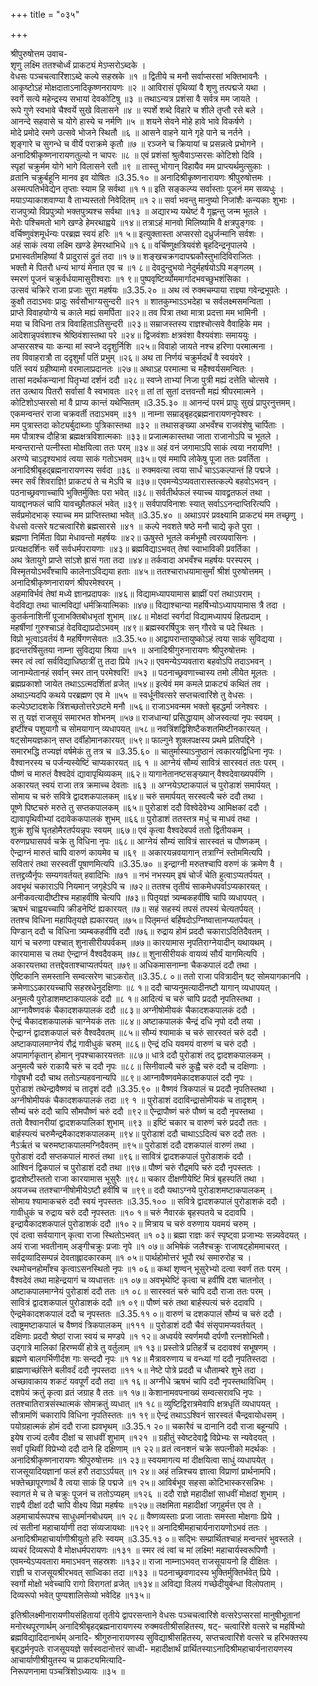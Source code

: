 +++
title = "०३५"

+++
    
श्रीपुरुषोत्तम उवाच-  
शृणु लक्ष्मि ततश्चोर्ध्वं प्राकट्यं मेऽप्सरोऽब्दके ।  
वेधसः पञ्चचत्वारिंशाऽब्दे कल्पे सहस्रके ॥१ ॥
द्वितीये च मनौ सर्वाप्सरसां भक्तिभावनैः ।  
आकृष्टोऽहं मोक्षदाताऽनादिकृष्णनरायणः ॥२ ॥
आविरासं पृथिव्यां वै शृणु तत्पद्मजे यथा ।  
स्वर्गे सत्ये महेन्द्रस्य सभायां देवकोटिषु ॥३ ॥
तथाऽन्यत्र प्रशंसा वै सर्वत्र मम जायते ।  
रूपे गुणे स्वभावे चैश्वर्ये सुखे विलासने ॥४ ॥
स्पर्शे शब्दे विहारे च शीले तृप्तौ रसे बले ।  
आनन्दे सहवासे च योगे हास्ये च नर्मणि ॥५ ॥
शयने सेवने मोहे हावे भावे विकर्षणे ।  
मोदे प्रमोदे रमणे उत्सवे भोजने स्थितौ ॥६ ॥
आसने वाहने याने गृहे पाने च नर्तने ।  
शृङ्गारे च सुगन्धे च वीर्ये पराक्रमे कृतौ ॥७ ॥
रञ्जने च क्रियायां च प्रसन्नत्वे प्रभोगने ।  
अनादिश्रीकृष्णनारायणतुल्यो न चापरः ॥८ ॥
एवं प्रशंसां श्रुत्वैवाऽप्सरसः कोटिशो दिवि ।  
स्पृहां चक्रुर्मम योगे भागे विलासने रतौ ॥९ ॥
तास्तु भोगान् विहायैव मम प्राप्त्यर्थमुत्सुकाः ।  
व्रतानि चक्रुर्बहूनि मानव इव योषितः ॥3.35.१० ॥
अनादिश्रीकृष्णनारायणः श्रीपुरुषोत्तमः ।  
अस्मत्पतिर्भवेद्येन तृप्ताः स्याम हि सर्वथा ॥१ १॥
इति सङ्कल्प्य सर्वास्ताः पूजनं मम सव्यधुः ।  
मयाऽप्याकाशवाण्या वै ताभ्यस्ततो निवेदितम् ॥१ २॥
सर्वा भवन्तु मानुष्यो निजांशैः कन्यकाः शुभाः ।  
राजपुत्र्यो विप्रपुत्र्यो भक्तपुत्र्यश्च सर्वथा ॥१३ ॥
अद्यारभ्य यथेष्टं वै गृह्णन्तु जन्म भूतले ।  
मेरोः पश्चिमतो भागे खण्डे हेमरथाह्वये ॥१४॥
तत्राऽहं मानवो मिलिष्यामि वै क्षत्रपुङ्गवः ।  
वर्चिष्णुवंशमूर्धन्यः परब्रह्म स्वयं हरिः ॥१ ५॥
इत्युक्तास्ता अप्सरसो दध्रुर्जन्मानि सर्वशः ।  
अहं साकं त्वया लक्ष्मि खण्डे हेमरथाभिधे ॥१ ६॥
वर्चिष्णुक्षत्रियवंशे बृहदिन्द्रनृपालये ।  
प्रभास्वतीमहिष्यां वै प्रादुरासं द्रुतं तदा ॥१ ७॥
शङ्खचक्रगदापद्मकौस्तुभादिविराजितः ।  
भक्तौ मे पितरौ धन्यं भाग्यं मेनात एव च ॥१ ८॥
देवदुन्दुभयो नेदुर्महर्षयोऽपि मङ्गलम् ।  
स्मरणं पूजनं चक्रुर्वर्धयामासुरीश्वराः ॥१ ९॥
पुष्पवृष्टिर्व्योममार्गादभवच्छुभशंसिका ।  
उत्सवं चक्रिरे राजा प्रजाः सुरा महर्षयः ॥3.35.२० ॥
अथ त्वं रुक्मचम्पाया राज्ञ्या गवेन्द्रभूपतेः ।  
कुक्षौ तदाऽभवः प्रादुः सर्वसौभाग्यसुन्दरी ॥२१ ॥
शातकुम्भाऽऽभदेहा च सर्वलक्ष्मसमन्विता ।  
प्राप्ते विवाहयोग्ये च काले मह्यं समर्पिता ॥२२॥
तव पित्रा तथा मात्रा प्रदत्ता मम भामिनी ।  
मया च विधिना तत्र विवाहिताऽतिसुन्दरी ॥२३॥
सम्राजस्तस्य राज्ञश्चोत्सवे वैवाहिके मम ।  
आदेशान्नृपवंशाश्च श्रेष्ठिवंशास्तथा परे ॥२४॥
द्विजवंशाः क्षत्रवंशा वैश्यवंशाः समाययुः ।  
अप्सरसश्च याः कन्या मां स्वप्ने ददृशुर्निशि ॥२५॥
विवाहो जायते नश्च हरिणा परमात्मना ।  
तव विवाहरात्रौ ता ददृशुर्मां पतिं प्रभुम् ॥२६॥
अथ ता निर्णयं चक्रुर्मदर्थं वै स्वयंवरे ।  
पतिं स्वयं ग्रहीष्यामो वरमालाप्रदानतः ॥२७॥
अथाऽह परमात्मा च महैश्वर्यसमन्वितः ।  
तासां मदर्थकन्यानां पितृभ्यां दर्शनं ददौ ॥२८॥
स्वप्ने ताभ्यां निजा पुत्री मह्यं दत्तेति चोत्सवे ।  
तत उत्थाय पितरौ सर्वासां वै स्वभावतः ॥२९॥
तां तां सुतां दत्तवन्तौ मह्यं श्रीपरमात्मने ।  
कोटिशोऽप्सरसो मां वै प्राप्य कान्तं यथेप्सितम् ॥3.35.३० ॥
आनन्दं परमं प्रापुः सुखं प्रापुरनुत्तमम्।  
एकमन्वन्तरं राजा चक्रवर्ती तदाऽभवम् ॥३१ ॥
नाम्ना सम्राड्बृहद्ब्रह्मनारायणनृपेश्वरः ।  
मम पुत्रास्तदा कोट्यर्बुदाब्जाः पुत्रिकास्तथा ॥३२ ॥
तथासङ्ख्या अभवँश्च राजवंशेषु चार्पिताः ।  
मम पौत्राश्च दौहित्रा ब्रह्मक्षत्रविशात्मकाः ॥३३॥
प्रजात्मकास्तथा जाता राजानोऽपि च भूतले ।  
मन्वन्तरान्ते पत्नीस्ता मोक्षयित्वा ततः परम् ॥३४॥
अहं वनं जगामाऽपि साकं त्वया नरायणि! ।  
अरण्ये चाऽदृश्यभावं त्वया साकं गतोऽभवम् ॥३५॥
एवं ममापि लोकेषु पूजा ततः प्रवर्तिता ।  
अनादिश्रीबृहद्ब्रह्मनारायणस्य सर्वदा ॥३६ ॥
रुक्मवत्या त्वया सार्धं चाऽऽकल्पान्तं हि पद्मजे ।  
स्मर सर्वं शिवराज्ञि! प्राकट्यं ते च मेऽपि च ॥३७॥
एवमन्येऽप्यवतारास्तत्कल्पे बहवोऽभवन् ।  
पठनाच्छ्रवणाच्चापि भुक्तिर्मुक्तिः परा भवेत् ॥३८॥
सर्वतीर्थफलं स्याच्च यावद्व्रतफलं तथा ।  
यावद्दानफलं चापि यावच्छ्रौतफलं भवेत् ॥३९॥
सर्वपापविनाशः स्यात् सर्वाऽऽनन्दाप्तिरित्यपि ।  
सर्वप्रमोदभाक् स्याच्च मम प्राप्तिस्तथा भवेत् ॥3.35.४० ॥
अथाऽपरं प्रवक्ष्यामि प्राकट्यं मम तच्छृणु ।  
वेधसो वत्सरे षटचत्वारिंशे ब्रह्मसारसे ॥४१ ॥
कल्पे नवशते षष्ठे मनौ चाद्ये कृते पुरा ।  
ब्रह्मणा निर्मिता विप्रा मेधावन्तो महर्षयः ॥४२॥
ऊषुस्ते भूतले कर्मभूमौ त्वरव्यवासिनः ।  
प्रत्यक्षदर्शिनः सर्वे सर्वधर्मपरायणाः ॥४३॥
ब्रह्मविद्याऽभवत् तेषां स्वाभाविकी प्रवर्तिका ।  
अथ त्रेतायुगे प्राप्ते सांऽशे ह्रासं गता तदा ॥४४॥
तर्कवादा अभवँश्च महर्षयः परस्परम् ।  
विस्मृतयोऽभवँश्चापि कालेनाऽविद्यया हताः ॥४५॥
ततश्चाराधयामासुर्मां श्रीशं पुरुषोत्तमम् ।  
अनादिश्रीकृष्णनारायणं श्रीपरमेश्वरम् ।  
अहमाविर्भवं तेषां मध्ये ज्ञानप्रदापकः ॥४६॥
विद्यामध्यापयामास ब्राह्मीं परां तथाऽपराम् ।  
वेदविद्या तथा चात्मविद्यां धर्मक्रियात्मिकाः ॥४७॥
विद्याश्चान्या महर्षिभ्योऽध्यापयामास त्रै तदा ।  
कुतर्कनाशिनीं पूजाभक्तिबोधभृतां शुभाम् ॥४८॥
मोक्षदां स्वर्गदां विद्यामध्यापयं हितप्रदाम् ।  
महर्षीणां गुरुश्चाऽहं वेदविद्याप्रदोऽभवम् ॥४९॥
ब्रह्मस्वरर्षिपुत्रः सन् गौरवे च पदे स्थितः ।  
विप्रो भूत्वाऽवर्तयं वै महर्षिगणसेवतः ॥3.35.५०॥
आद्वापरान्तायुष्कोऽहं त्वया साकं सुविद्यया ।  
हृदन्तरर्षिसुतया नाम्ना सुविद्यया श्रिया ॥५१ ॥
अनादिश्रीगुरुनारायणः श्रीपुरुषोत्तमः ।  
स्मर त्वं त्वां सर्वविद्याधिष्ठात्रीं तु तदा प्रिये ॥५२॥
एवमन्येऽप्यवतारा बहवोऽपि तदाऽभवन् ।  
जानाम्येतानहं सर्वान् स्मर तान् परमेश्वरि! ॥५३ ॥
पठनाच्छ्रवणाच्चास्य तमो लीयेत मूलतः ।  
ब्रह्मप्रकाशो जायेत तथाऽऽत्मदर्शितां व्रजेत् ॥५४॥
इत्येवं मम कमले प्राकट्यं कथितं तव ।  
अथाऽन्यदपि कथये परब्रह्मण एव मे ॥५५ ॥
स्वर्धूनीवत्सरे सप्तचत्वारिंशे तु वेधसः ।  
कल्पेऽष्टादशके त्रिंशच्छतोत्तरेऽष्टमे मनौ ॥५६॥
राजाऽभवन्मम भक्तो बृहद्धर्मा जनेश्वरः ।  
स तु यज्ञं राजसूयं समारभत शोभनम् ॥५७॥
राजधान्यां प्रसिद्धायाम् ओजस्वत्यां नृपः स्वयम् ।  
इष्टींश्च पशुयागौ च सोमयागान् व्यधापयत् ॥५८॥
नवत्रिंशद्विशिष्टैकशतमिष्टीनकारयत् ।  
षट्सोमयज्ञकान् सप्त दर्वीहोमानकारयत् ॥५९॥
फाल्गुने शुक्लपक्षस्य प्रथमे प्रतिपद्दिने ।  
समारभद्धि तज्यज्ञं वर्षमेकं तु तत्र च ॥3.35.६० ॥
चातुर्मास्याऽनुष्ठानं त्वकारयद्विधिना नृपः ।  
वैश्वानरस्य च पर्जन्यस्येष्टिं चाप्यकारयत् ॥६ १ ॥
आग्नेयं सौम्यं सावित्रं सारस्वतं ततः परम् ।  
पौष्णं च मारुतं वैश्वदेवं द्यावापृथिव्यकम् ॥६२॥
यागानेतानष्टसङ्ख्यान् वैश्वदेवाख्यपर्वणि ।  
अकारयत् स्वयं राजा तत्र क्रमाच्च देवताः ॥६३ ॥
अग्नयेऽष्टाकपालं च पुरोडाशं समार्पयत् ।  
सोमाय च चरुं सवित्रे द्वादशकपालकम् ॥६४॥
चरुं समार्पयत् सरस्वत्यै चरुं ददौ तथा ।  
पूष्णे पिष्टचरुं मरुते तु सप्तकपालकम् ॥६५॥
पुरोडाशं ददौ विश्वेदेवेभ्य आमिक्षकां ददौ ।  
द्यावापृथिवीभ्यां ददावेककपालकं शुभम् ॥६६॥
पुरोडाशं ततस्तत्र मधुं च माधवं तथा ।  
शुक्रं शुचिं घृतहोमैरतर्पयन्नृपः स्वयम् ॥६७॥
एवं कृत्वा वैश्वदेवपर्व ततो द्वितीयकम् ।  
वरुणप्रघासपर्व चक्रे तु विधिना नृपः ॥६८॥
आग्नेयं सौम्यं सावित्रं सारस्वतं च पौष्णकम् ।  
ऐन्द्राग्नं मारुतं चापि वारुणं कायमेव च ॥६९ ॥
अकारयन्नवयागान् तत्राग्निं स्तोममित्यपि ।  
सवितारं तथा सरस्वतीं पूषाणमित्यपि ॥3.35.७० ॥
इन्द्राग्नी मरुतश्चापि वरुणं कं क्रमेण वै ।  
तत्तद्द्रव्यैर्नृपः सम्यगवर्तयत् हवादिभिः ॥७१ ॥
नभं नभस्यम् इषं चोर्जं चेति हुत्वाऽप्यतर्पयत् ।  
अवभृथं चकाराऽपि नियमान् जगृहेऽपि च ॥७२॥
ततश्च तृतीयं साकमेधपर्वाऽप्यकारयत् ।  
अनीकवत्यादीष्टीश्च महाहवींषि चेत्यपि ॥७३॥
पितृयज्ञं त्र्यम्बकहवींषि चापि व्यधापयत् ।  
ऋषभं चाह्वयच्चापि क्रीडनेष्टिं ह्यकारयत् ॥७॥
सहं सहस्यं तपसं तपस्यं चेत्यतर्पयत् ।  
ततश्च विधिना महापितृयज्ञे ह्यकारयत् ॥७५॥
पितृमन्तं बर्हिषदोऽग्निष्वात्तानप्यतर्पयत् ।  
पिण्डान् ददौ च विधिना त्र्यम्बकहवींषि ददौ ॥७६॥
रुद्राय होमं प्रददौ चकाराऽदितिदैवतम् ।  
यागं च चरुणा पश्चात् शुनासीरीयपर्वकम् ॥७७॥
कारयामास नृपतिराग्नेयादीन् यथायथम् ।  
कारयामास च तथा ऐन्द्राग्नं वैश्वदैवकम् ॥७८॥
शुनासीरीयकं वायव्यं सौर्यं यागमित्यपि ।  
अकारयत्तथा तत्तद्देवताश्चाप्यतर्पयत् ॥७९॥
अधिकमासनाम्ना चैककपालं ददौ तथा ।  
ऐष्टिकानि समस्तानि सम्वत्सरेण चाऽकरोत् ॥3.35.८ ०॥
ततो राजा पवित्रादीन् षट् सोमयागकानपि ।  
क्रमेणाऽऽकारयच्चापि सहस्रधेनुदक्षिणाः ॥८ १॥
ददौ चाप्यनुमत्यादीनष्टौ यागान् व्यधापयत् ।  
अनुमत्यै पुरोडाशमष्टाकपालकं ददौ ॥८ १॥
आदित्यं च चरुं चापि प्रददौ नृपतिस्तथा ।  
आग्नावैष्णवकं चैकादशकपालकं ददौ ॥८३॥
अग्नीषोमीयकं चैकादशकपालकं ददौ ।  
ऐन्द्रं चैकादशकपालकं चाग्नेयकं ततः ॥८४॥
अष्टाकपालकं चैन्द्रं दधि नृपो ददौ तया ।  
ऐन्द्राग्नं द्वादशकपालं चरुं वैश्वदैवतम् ॥८५॥
सौम्यं श्यामाकं च चरुं सारस्वतं चरुं ददौ ।  
अष्टाकपालमाग्नेयं रौद्रं गावीधुकं चरुम् ॥८६॥
ऐन्द्रं दधि यवमयं वारुणं च चरुं ददौ ।  
अपामार्गकृतान् होमान् नृपश्चाकारयत्ततः ॥८७॥
धात्रे ददौ पुरोडाशं तद् द्वादशकपालकम् ।  
अनुमत्यै चरुं राकायै चरुं च ददौ नृपः ॥८८॥
सिनीवाल्यै चरुं कुह्वै चरुं ददौ च दक्षिणाः ।  
गोवृषभौ ददौ चाथ ततोऽन्यहवनान्यपि ॥८९॥
आग्नावैष्णवमेकादशकपालं ददौ नृपः ।  
पुरोडाशं तथेन्द्रावैष्णवं च तादृशं ददौ ॥3.35.९० ॥
वैष्णवं त्रिकपालं च प्रददौ नृपतिस्तथा ।  
अग्नीषोमीयकं चैकादशकपालकं तदा ॥९ १ ॥
पुरोडाशं ददाविन्द्रासोमीयकं च तादृशम् ।  
सौम्यं चरुं ददौ चापि सौमपौष्णं चरुं ददौ ॥९२॥
ऐन्द्रापौष्णं चरुं पौष्णं च ददौ नृपस्तथा ।  
ततो वैश्वानरीयां द्वादशकपालिकां शुभाम् ॥९३ ॥
इष्टिं चकार च वारुणं चरुं प्रददौ ततः ।  
बार्हस्पत्यं चरुमैन्द्रमैकादशकपालकम् ॥९४॥
पुरोडाशं ददौ चाथाऽऽदित्यं चरु ददौ ततः ।  
नैऽर्ऋतं च चरुमष्टाकपालमग्निदैवतम् ॥९५॥
पुरोडाशं ददौ दशकपालं वारुणं तथा ।  
पुरोडाशं ददौ सप्तकपालं मारुतं तथा ॥९६॥
सावित्रं द्वादशकपालं पुरोडाशकं ददौ ।  
आश्विनं द्विकपालं च पुरोडाशं ददौ तथा ॥९७॥
पौष्णं चरुं रौद्रमपि चरुं ददौ नृपस्ततः ।  
द्वादशेष्टीस्ततो राजा कारयामास भूसुरैः ॥९८॥
चकार दीक्षणीयेष्टिं मित्रं बृहस्पतिं तथा ।  
अयजच्च ततश्चाग्नीषोमीयेऽष्टौ हवींषि च ॥९९॥
ददौ यथाऽग्नये पुरोडाशमष्टाकपालकम् ।  
सोमाय श्यामाकचरुं ददौ स्वयं नृपस्ततः ॥3.35.१०० ॥
सवित्रे द्वादशकपालं पुरोडाशकं ददौ ।  
गावीधुकं च रुद्राय चरुं ददौ नृपस्ततः ॥१० १॥
चरुं नैवारकं बृहस्पतये च ददावपि ।  
इन्द्रायैकादशकपालं पुरोडाशकं ददौ ॥१० २॥
मित्राय च चरुं वरुणाय यवमयं चरुम् ।  
एवं दत्वा सर्वयागान् कृत्वा राजा स्थितोऽभवत् ॥१ ०३॥
ब्रह्मा राज्ञः करं स्पृष्ट्वा प्रजाभ्यः सन्न्यवेदयत् ।  
अयं राजा भवतीनाम् अङ्गीचक्रुः प्रजाः नृपे ॥१ ०७॥
अभिषेकं जलैश्चक्रुः राजाषट्होममाचरत् ।  
सर्वद्रव्यादिसम्पन्नं देवताह्लादकारकम् ॥१ ०५॥
पार्थहोमोत्तरं भूपौ रथं समारुरोह च ।  
रथमोचनहोमाँश्च कृत्वाऽसनस्थितो नृपः ॥१ ०६॥
कथां शृण्वन् भूसुरेभ्यो दत्वा स्वर्णं ततः परम् ।  
वैश्वदेवं तथा माहेन्द्रयागं च व्यधात्ततः ॥१ ०७॥
अवभृथेष्टिं कृत्वा च हवींषि दश चातनोत् ।  
अष्टाकपालमाग्नेयं पुरोडाशं ददौ ततः ॥१ ०८॥
सारस्वतं चरुं चापि ददौ राजा ततः परम् ।  
सावित्रं द्वादशकपालं पुरोडाशकं ददौ ॥१ ०९॥
पौष्णं चरुं तथा बार्हस्पत्यं चरुं ददावपि ।  
ऐन्द्रमेकादशकपालं ददौ च नृपस्ततः ॥3.35.११ ०॥
वारुणं च दशकपालं सौम्यं च चरुं ददौ ।  
त्वाष्ट्रमष्टाकपालं च वैष्णवं त्रिकपालकम् ॥१११ ॥
पुरोडाशं ददौ चैवं संसृपामप्यवर्तयत् ।  
दक्षिणाः प्रददौ श्रेष्ठां राजा स्वयं च मण्डपे ॥१ १२॥
अध्वर्यवे स्वर्णमयौ दर्पणौ रत्नशोभितौ।  
उद्गात्रे मालिकां हिरण्मयीं होत्रे तु वर्तुलाम् ॥१ १३॥
प्रस्तोत्रे प्रतिहर्त्रे च ददावश्वं सभूषणम् ।  
ब्रह्मणे बालगर्भिणीर्दश गाः सन्ददौ नृपः ॥१ १४॥
मैत्रावरुणाय च वन्ध्यां गां ददौ नृपतिस्तदा ।  
ब्राह्मणाच्छंसिने बलीवर्दं ददौ नृपस्तदा ॥११ ५॥
नेष्टे पोत्रे प्रददौ च धौताम्बरे शुभे तदा ।  
अच्छावाकाय शकटं यवपूर्णं ददौ तदा ॥१ १६॥
अग्नीधे ऋषभं चापि ददौ नृपस्तथाविधिम् ।  
दशपेयं क्रतुं कृत्वा व्रतं जग्राह वै ततः ॥१ १७॥
केशानामवपनाख्यं सम्वत्सरावधि नृपः ।  
ततश्चातिरात्रसंस्थात्मकं सोमक्रतुं व्यधात् ॥१ १८॥
व्युष्टिद्विरात्रमेवापि क्षत्रधृतिं व्यधापयत् ।  
सौत्रामणिं चकारापि विधिना नृपतिस्ततः ॥१ १९॥
ऐन्द्रं तथाऽऽश्विनं सारस्वतं चैन्द्रवायोधसम् ।  
पयोग्रहात्मकं होमं ददौ राजा ह्यवभृथम् ॥3.35.१ २०॥
चकारैवं च दानानि ददौ राजा बहून्यपि ।  
इयेष राज्यं दत्वैव दीक्षां च साधवीं शुभाम् ॥१२१ ॥
ग्रहीतुं स्वेष्टदेवाद्वै विप्रेभ्यः स न्यवेदयत् ।  
सर्वां पृथिवीं विप्रेभ्यो ददौ दाने हि दक्षिणाम् ॥१ २२॥
व्रतं त्वनशनं चक्रे सपत्नीको मदर्थकः ।  
अनादिश्रीकृष्णनारायणः श्रीपुरुषोत्तमः ॥१ २३॥
स्वयमागत्य मां दीक्षयित्वा साधुं व्यधापयेत् ।  
राजसूयादियज्ञानां फलं हरौ तदाऽऽर्पयत् ॥१ २४॥
अहं तन्निश्चय ज्ञात्वा विप्राणां प्रार्थनामपि।  
भक्तेच्छापूरणार्थं वै त्वया साकं हि पद्मजे ॥१ २५॥
आविर्बभूव सहसा कोटिभास्करसन्निभः ।  
स्वागतं मे च ते चक्रुः पूजनं च ततोऽप्यहम् ॥१२६ ॥
ददौ राज्ञे महादीक्षां साधवीं मोक्षदां शुभाम् ।  
राज्ञ्यै दीक्षां ददौ चापि वीक्ष्य विप्रा महर्षयः ॥१२७॥
लक्षमिता महादीक्षां जगृहुर्मत्त एव ते ।  
अहमाचार्यरूपश्च साधुधर्मानबोधयम् ॥१ २८॥
वैष्णव्यस्ताः प्रजा जाताः समस्ता मोक्षगाः प्रिये ।  
त्वं सतीनां महाचार्याणी तदा संव्यजायथाः ॥१२९॥
अनादिश्रीमहाचार्यनारायणोऽभवं ततः ।  
अनादिश्रीमहाचार्याणीश्रीयुतो हरिः स्वयम् ॥3.35.१३ ०॥
सद्भिः सम्प्रार्थितश्चाहं मन्वन्तरं भुवस्तले ।  
व्यचरं दिव्यरूपो वै मोक्षधर्मपरायणः ॥१३१ ॥
स्मर त्वं त्वां च मां लक्ष्मि! महाचार्यस्वरूपिणौ ।  
एवमन्येऽप्यवतारा ममाऽभवन् सहस्रशः ॥१३२॥
राजा नाम्नाऽभवत् राजसूयायनो हि दीक्षितः ।  
राज्ञी च राजसूयश्रीरभवत् साध्विका तदा ॥१३३ ॥
पठनाच्छ्रवणादस्य भुक्तिर्मुक्तिर्भवेत् प्रिये ।  
स्वर्गो मोक्षो भवेच्चापि रागो विरागतां व्रजेत् ॥१३४॥
अविद्या विलयं गच्छेदीयुर्बन्धा विलोपताम् ।  
दिव्यरूपो भवेत् पुण्यशालिसेव्यो भवेदिह ॥१३५॥
    
इतिश्रीलक्ष्मीनारायणीयसंहितायां तृतीये द्वापरसन्ताने वेधसः पञ्चचत्वारिंशे वत्सरेऽप्सरसां मानुषीभूतानां मनोरथपूरणार्थम् अनादिश्रीबृहद्ब्रह्मनारायणस्य रुक्मवतीश्रीसहितस्य, षट्- चत्वारिंशे वत्सरे च महर्षिभ्यो ब्रह्मविद्यादिदानार्थम् अनादि- श्रीगुरुनारायणस्य सुविद्याश्रीसहितस्य, सप्तचत्वारिंशे वत्सरे च हरिभक्तस्य बृहद्धर्मनृपतेः राजसूययज्ञे सर्वस्वदानोत्तरं साध्वी- महादीक्षार्थं प्रार्थितस्याऽनादिश्रीमहाचार्यनारायणस्य आचार्याणीश्रीयुतस्य च प्राकट्यमित्यादि-  
निरूपणनामा पञ्चत्रिंशोऽध्यायः ॥३५ ॥
